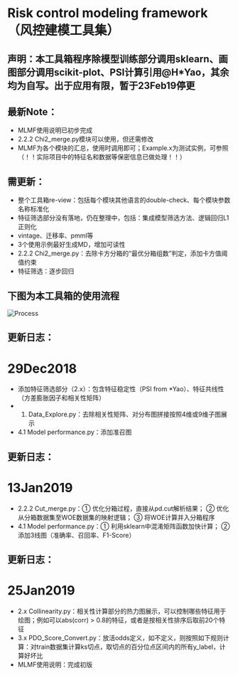 ﻿# Risk control modeling framework（风控建模工具集）
 
## 声明：本工具箱程序除模型训练部分调用sklearn、画图部分调用scikit-plot、PSI计算引用@H*Yao，其余均为自写。出于应用有限，暂于23Feb19停更

## 最新Note：
* MLMF使用说明已初步完成
* 2.2.2 Chi2_merge.py模块可以使用，但还需修改
* MLMF为各个模块的汇总，使用时调用即可；Example.x为测试实例，可参照（！！实际项目中的特征名和数据等保密信息已做处理！！）

## 需更新：
* 整个工具箱re-view：包括每个模块其他语言的double-check、每个模块参数名称标准化
* 特征筛选部分没有落地，仍在整理中，包括：集成模型筛选方法、逻辑回归L1正则化
* vintage、迁移率、pmml等
* 3个使用示例最好生成MD，增加可读性
* 2.2.2 Chi2_merge.py：去除卡方分箱的“最优分箱组数”判定，添加卡方值阈值约束
* 特征筛选：逐步回归

## 下图为本工具箱的使用流程
![Process](https://github.com/tigflanker/Python/blob/master/Risk%control%20modeling%20framework/process.jpg)  

## 更新日志：
# 29Dec2018
* 添加特征筛选部分（2.x）：包含特征稳定性（PSI from *Yao）、特征共线性（方差膨胀因子和相关性矩阵）
* 1. Data_Explore.py：去除相关性矩阵、对分布图拼接按照4维或9维子图展示 
* 4.1 Model performance.py：添加准召图

## 更新日志：
# 13Jan2019
* 2.2.2 Cut_merge.py：① 优化分箱过程，直接从pd.cut解析结果； ② 优化从分箱数据集至WOE数据集的映射逻辑； ③ 将WOE计算并入分箱程序
* 4.1 Model performance.py：① 利用sklearn中混淆矩阵函数加快计算； ② 添加3线图（准确率、召回率、F1-Score）

## 更新日志：
# 25Jan2019
* 2.x Collinearity.py：相关性计算部分的热力图展示，可以控制哪些特征用于绘图；例如可以abs(corr) > 0.8的特征，或者是按相关性排序后取前20个特征
* 3.x PDO_Score_Convert.py：放活odds定义，如不定义，则按照如下规则计算：对train数据集计算ks切点，取切点的百分位点区间内的所有y_label，计算好坏比
* MLMF使用说明：完成初版

